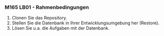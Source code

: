 ### M165 LB01 - Rahmenbedingungen

1. Clonen Sie das Repository. 
2. Stellen Sie die Datenbank in Ihrer Entwicklungsumgebung her (Restore).
3. Lösen Sie u.a. die Aufgaben mit der Datenbank.
 
